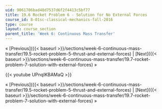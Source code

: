 ```yaml
---
uid: 9061706bad48d7537d6f2f4413c5bf77
title: 19.6 Rocket Problem 6 - Solution for No External Forces
course_id: 8-01sc-classical-mechanics-fall-2016
type: course
layout: course_section
parent_title: 'Week 6: Continuous Mass Transfer'
---
```


« [Previous]({{< baseurl >}}/sections/week-6-continuous-mass-transfer/19.5-rocket-problem-5-thrust-and-external-forces) | [Next]({{< baseurl >}}/sections/week-6-continuous-mass-transfer/19.7-rocket-problem-7-solution-with-external-forces) »

{{< youtube UPnqIKBAMaQ >}}

« [Previous]({{< baseurl >}}/sections/week-6-continuous-mass-transfer/19.5-rocket-problem-5-thrust-and-external-forces) | [Next]({{< baseurl >}}/sections/week-6-continuous-mass-transfer/19.7-rocket-problem-7-solution-with-external-forces) »